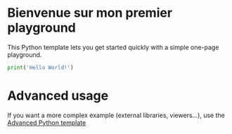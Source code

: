 # Bienvenue sur mon premier playground

This Python template lets you get started quickly with a simple one-page playground.

```python runnable
print('Hello World!')
```

# Advanced usage

If you want a more complex example (external libraries, viewers...), use the [Advanced Python template](https://tech.io/select-repo/429)
